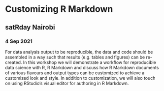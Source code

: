# Customizing R Markdown

## satRday Nairobi
### 4 Sep 2021

For data analysis output to be reproducible, the data and code should be assembled in a way such that results (e.g. tables and figures) can be re-created. In this workshop we will demonstrate a workflow for reproducible data science with R, R Markdown and discuss how R Markdown documents of various flavours and output types can be customized to achieve a customized look and style. In addition to customization, we will also touch on using RStudio’s visual editor for authoring in R Markdown.
